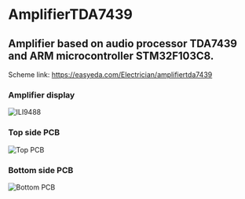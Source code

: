 # AmplifierTDA7439

## Amplifier based on audio processor TDA7439 and ARM microcontroller STM32F103C8.

Scheme link: https://easyeda.com/Electrician/amplifiertda7439

### Amplifier display
![ILI9488](https://user-images.githubusercontent.com/42692616/65069536-89649100-d993-11e9-818b-a473cd0470d4.jpg)

### Top side PCB
![Top PCB](https://user-images.githubusercontent.com/42692616/65070154-c67d5300-d994-11e9-81be-1356e5f1a1e5.png)

### Bottom side PCB
![Bottom PCB](https://user-images.githubusercontent.com/42692616/65070163-caa97080-d994-11e9-91ca-fde0ee7ce84a.png)
